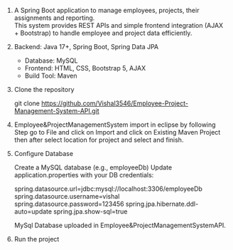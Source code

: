 1.  A Spring Boot application to manage employees, projects, their assignments and reporting.  
    This system provides REST APIs and simple frontend integration (AJAX + Bootstrap) to handle employee and project data efficiently.

2.  Backend: Java 17+, Spring Boot, Spring Data JPA  
    -  Database: MySQL  
    -  Frontend: HTML, CSS, Bootstrap 5, AJAX  
    -  Build Tool: Maven

3.  Clone the repository

    git clone https://github.com/Vishal3546/Employee-Project-Management-System-API.git

4. Employee&ProjectManagementSystem import in eclipse by following Step
   go to File and click on Import and click on Existing Maven Project then after select location for project and select and finish.
    
5. Configure Database

   Create a MySQL database (e.g., employeeDb)
   Update application.properties with your DB credentials:
  
   spring.datasource.url=jdbc:mysql://localhost:3306/employeeDb
   spring.datasource.username=vishal
   spring.datasource.password=123456
   spring.jpa.hibernate.ddl-auto=update
   spring.jpa.show-sql=true

   MySql Database uploaded in Employee&ProjectManagementSystemAPI.

6. Run the project
